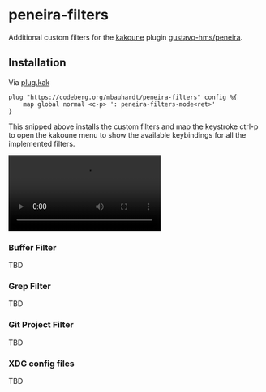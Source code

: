 # peneira-filters

Additional custom filters for the [kakoune](http://kakoune.org/) plugin [gustavo-hms/peneira](https://github.com/gustavo-hms/peneira).

## Installation

Via [plug.kak](https://github.com/andreyorst/plug.kak)
```
plug "https://codeberg.org/mbauhardt/peneira-filters" config %{
    map global normal <c-p> ': peneira-filters-mode<ret>'
}
```
This snipped above installs the custom filters and map the keystroke ctrl-p to open the kakoune menu to show the available
keybindings for all the implemented filters.

![](./img/user-mode.webm)

### Buffer Filter
TBD

### Grep Filter
TBD

### Git Project Filter
TBD

### XDG config files
TBD
